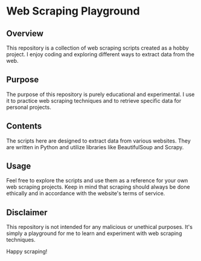 # Web Scraping Playground

## Overview
This repository is a collection of web scraping scripts created as a hobby project. I enjoy coding and exploring different ways to extract data from the web.

## Purpose
The purpose of this repository is purely educational and experimental. I use it to practice web scraping techniques and to retrieve specific data for personal projects.

## Contents
The scripts here are designed to extract data from various websites. They are written in Python and utilize libraries like BeautifulSoup and Scrapy.

## Usage
Feel free to explore the scripts and use them as a reference for your own web scraping projects. Keep in mind that scraping should always be done ethically and in accordance with the website's terms of service.

## Disclaimer
This repository is not intended for any malicious or unethical purposes. It's simply a playground for me to learn and experiment with web scraping techniques.

Happy scraping!
